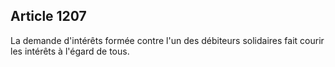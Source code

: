 Article 1207
----
La demande d'intérêts formée contre l'un des débiteurs solidaires fait courir
les intérêts à l'égard de tous.
